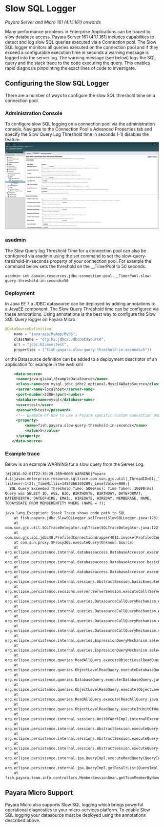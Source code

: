# Slow SQL Logger
_Payara Server and Micro 161 (4.1.1.161) onwards_

Many performance problems in Enterprise Applications can be traced to slow database access. Payara Server 161 (4.1.1.161) includes capabilities to detect and log slow SQL queries executed via a Connection pool. The Slow SQL logger monitors all queries executed on the connection pool and if they exceed a configurable execution time in seconds a warning message is logged into the server log. The warning message (see below) logs the SQL query and the stack trace to the code executing the query. This enables rapid diagnosis pinpointing the exact lines of code to investigate.

## Configuring the Slow SQL Logger
There are a number of ways to configure the slow SQL threshold time on a connection pool.

### Administration Console
To configure slow SQL logging on a connection pool via the administration console. Navigate to the Connection Pool's Advanced Properties tab and specify the Slow Query Log Threshold time in seconds (-1) disables the feature. 
![Slow SQL Logging settings in the administration console](images/slowsqllogging.png)

### asadmin
The Slow Query log Threshold Time for a connection pool can also be configured via asadmin using the set command to set the slow-query-threshold-in-seconds property of your connection pool. For example the command below sets the threshold on the __TimerPool to 50 seconds.

```shell
asadmin set domain.resources.jdbc-connection-pool.__TimerPool.slow-query-threshold-in-seconds=50
```
### Deployment
In Java EE 7 a JDBC datasource can be deployed by adding annotations to a JavaEE component. The Slow Query Threshold time can be configured via these annotations. Using annotations is the best way to configure the Slow SQL Query logger on Payara Micro.
```java
@DataSourceDefinition(
    name = "java:app/MyApp/MyDS",
    className = "org.h2.jdbcx.JdbcDataSource",
    url = "jdbc:h2:mem:test",
    properties = {"fish.payara.slow-query-threshold-in-seconds=5"})
```

or the Datasource definition can be added to a deployment descriptor of an application for example in the web.xml

```xml
    <data-source>
     <name>java:global/ExampleDataSource</name>
     <class-name>com.mysql.jdbc.jdbc2.optional.MysqlXADataSource</class-name>
     <server-name>localhost</server-name>
     <port-number>3306</port-number>
     <database-name>mysql</database-name>
     <user>test</user>
     <password>test</password>
     <!-- Example of how to use a Payara specific custom connection pool setting -->
     <property>
         <name>fish.payara.slow-query-threshold-in-seconds</name>
         <value>5</value>
     </property>
   </data-source>
```

### Example trace
Below is an example WARNING for a slow query from the Server Log.

```shell
[#|2016-02-01T22:39:29.289+0000|WARNING|Payara 4.1|javax.enterprise.resource.sqltrace.com.sun.gjc.util|_ThreadID=61;_ThreadName=http-listener-1(2);_TimeMillis=1454366369289;_LevelValue=900;|
  SQL Query Exceeded Threshold Time: 5000(ms): Time Taken: 10000(ms)
Query was SELECT ID, AGE, BIO, BIRTHDATE, BIRTHDAY, DATEFORMAT, DATEOFBIRTH, DATEOFHIRE, EMAIL, HIREDATE, HIREDAY, MEMBERAGE, NAME, TODAYSDATE FROM MEMBERENTITY WHERE (NAME = ?);

java.lang.Exception: Stack Trace shows code path to SQL
	at fish.payara.jdbc.SlowSQLLogger.sqlTrace(SlowSQLLogger.java:123)
	at com.sun.gjc.util.SQLTraceDelegator.sqlTrace(SQLTraceDelegator.java:122)
	at com.sun.gjc.spi.jdbc40.ProfiledConnectionWrapper40$1.invoke(ProfiledConnectionWrapper40.java:448)
	at com.sun.proxy.$Proxy265.executeQuery(Unknown Source)
	at org.eclipse.persistence.internal.databaseaccess.DatabaseAccessor.executeSelect(DatabaseAccessor.java:1009)
	at org.eclipse.persistence.internal.databaseaccess.DatabaseAccessor.basicExecuteCall(DatabaseAccessor.java:644)
	at org.eclipse.persistence.internal.databaseaccess.DatabaseAccessor.executeCall(DatabaseAccessor.java:560)
	at org.eclipse.persistence.internal.sessions.AbstractSession.basicExecuteCall(AbstractSession.java:2055)
	at org.eclipse.persistence.sessions.server.ServerSession.executeCall(ServerSession.java:570)
	at org.eclipse.persistence.internal.queries.DatasourceCallQueryMechanism.executeCall(DatasourceCallQueryMechanism.java:242)
	at org.eclipse.persistence.internal.queries.DatasourceCallQueryMechanism.executeCall(DatasourceCallQueryMechanism.java:228)
	at org.eclipse.persistence.internal.queries.DatasourceCallQueryMechanism.executeSelectCall(DatasourceCallQueryMechanism.java:299)
	at org.eclipse.persistence.internal.queries.DatasourceCallQueryMechanism.selectAllRows(DatasourceCallQueryMechanism.java:694)
	at org.eclipse.persistence.internal.queries.ExpressionQueryMechanism.selectAllRowsFromTable(ExpressionQueryMechanism.java:2740)
	at org.eclipse.persistence.internal.queries.ExpressionQueryMechanism.selectAllRows(ExpressionQueryMechanism.java:2693)
	at org.eclipse.persistence.queries.ReadAllQuery.executeObjectLevelReadQuery(ReadAllQuery.java:559)
	at org.eclipse.persistence.queries.ObjectLevelReadQuery.executeDatabaseQuery(ObjectLevelReadQuery.java:1175)
	at org.eclipse.persistence.queries.DatabaseQuery.execute(DatabaseQuery.java:904)
	at org.eclipse.persistence.queries.ObjectLevelReadQuery.execute(ObjectLevelReadQuery.java:1134)
	at org.eclipse.persistence.queries.ReadAllQuery.execute(ReadAllQuery.java:460)
	at org.eclipse.persistence.queries.ObjectLevelReadQuery.executeInUnitOfWork(ObjectLevelReadQuery.java:1222)
	at org.eclipse.persistence.internal.sessions.UnitOfWorkImpl.internalExecuteQuery(UnitOfWorkImpl.java:2896)
	at org.eclipse.persistence.internal.sessions.AbstractSession.executeQuery(AbstractSession.java:1857)
	at org.eclipse.persistence.internal.sessions.AbstractSession.executeQuery(AbstractSession.java:1839)
	at org.eclipse.persistence.internal.sessions.AbstractSession.executeQuery(AbstractSession.java:1804)
	at org.eclipse.persistence.internal.jpa.QueryImpl.executeReadQuery(QueryImpl.java:258)
	at org.eclipse.persistence.internal.jpa.QueryImpl.getResultList(QueryImpl.java:473)
	at fish.payara.team.info.controllers.MemberSessionBean.getTeamMemberByName(MemberSessionBean.java:35)
```

## Payara Micro Support

Payara Micro also supports Slow SQL logging which brings powerful operational diagnostics to your micro-services platform. To enable Slow SQL logging your datasource must be deployed using the annotations described above.
